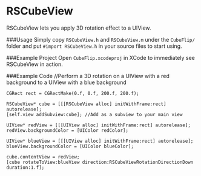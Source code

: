 RSCubeView
=============

RSCubeView lets you apply 3D rotation effect to a UIView.

###Usage
Simply copy `RSCubeView.h` and `RSCubeView.m` under the `CubeFlip/` folder and put `#import RSCubeView.h` in your source files to start using.

###Example Project
Open `CubeFlip.xcodeproj` in XCode to immediately see RSCubeView in action.

###Example Code
    //Perform a 3D rotation on a UIView with a red background to a UIView with a blue background
    
    CGRect rect = CGRectMake(0.f, 0.f, 200.f, 200.f);
    
    RSCubeView* cube = [[[RSCubeView alloc] initWithFrame:rect] autorelease];
    [self.view addSubview:cube]; //Add as a subview to your main view
        
    UIView* redView = [[[UIView alloc] initWithFrame:rect] autorelease];
    redView.backgroundColor = [UIColor redColor];
        
    UIView* blueView = [[[UIView alloc] initWithFrame:rect] autorelease];
    blueView.backgroundColor = [UIColor blueColor];
        
    cube.contentView = redView;
    [cube rotateToView:blueView direction:RSCubeViewRotationDirectionDown duration:1.f];
    